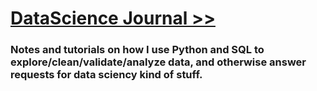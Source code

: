 # [DataScience Journal >>](https://github.com/SeanBeagle/DataScienceJournal/wiki)
### Notes and tutorials on how I use Python and SQL to explore/clean/validate/analyze data, and otherwise answer requests for data sciency kind of stuff.


